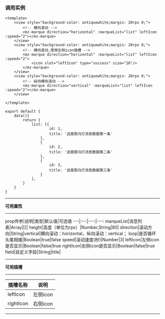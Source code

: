 ### 调用实例
```
<template>
	<view style="background-color: antiquewhite;margin: 20rpx 0;">
		<!-- 横向滚动 -->
		<mz-marque direction="horizontal" :marqueList="list" leftIcon :speed="2"></mz-marque>
	</view>
	<view style="background-color: antiquewhite;margin: 20rpx 0;">
		<!-- 横向滚动,使用左侧icon插槽 -->
		<mz-marque direction="horizontal" :marqueList="list" leftIcon :speed="2">
			<icon slot="leftIcon" type="success" size="26"/>
		</mz-marque>
	</view>
	<view style="background-color: antiquewhite;margin: 20rpx 0;">
		<!-- 纵向横向滚动 -->
		<mz-marque direction="vertical" :marqueList="list" leftIcon :speed="2"></mz-marque>
	</view>

</template>

export default {
	data(){
		return {
			list: [{
					id: 1,
					title: '这是跑马灯消息数据第一条'
				},
				{
					id: 2,
					title: '这是跑马灯消息数据第二条'
				},
				{
					id: 3,
					title: '这是跑马灯消息数据第三条'
				}
			],
		}
	}
}
```
***
**可用属性**
***
prop传参|说明|类型|默认值|可选值
---|:--:|---:|---:
marqueList|消息列表|Array|[]| 
height|高度（单位为rpx）|Number,String|80|
direction|滚动方向|String|vertical|横向滚动：horizontal，纵向滚动：vertical；
loop|是否循环头尾相接|Boolean|true|false
speed|滚动速度(秒)|Number|3| 
leftIcon|左侧icon是否显示|Boolean|false|true
rightIcon|右侧icon是否显示|Boolean|false|true
field|自定义字段|String|title| 
***

**可用插槽**
***
插槽名称|说明
---|:--:
leftIcon|左侧icon
rightIcon|右侧icon
***


